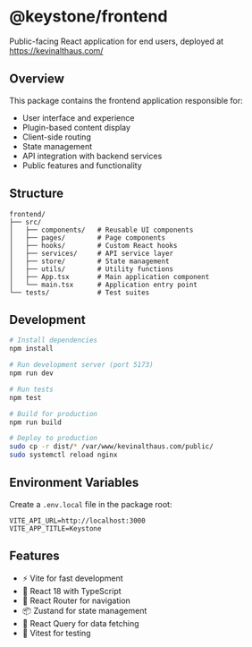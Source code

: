 # @keystone/frontend

Public-facing React application for end users, deployed at https://kevinalthaus.com/

## Overview

This package contains the frontend application responsible for:
- User interface and experience
- Plugin-based content display
- Client-side routing
- State management
- API integration with backend services
- Public features and functionality

## Structure

```
frontend/
├── src/
│   ├── components/   # Reusable UI components
│   ├── pages/        # Page components
│   ├── hooks/        # Custom React hooks
│   ├── services/     # API service layer
│   ├── store/        # State management
│   ├── utils/        # Utility functions
│   ├── App.tsx       # Main application component
│   └── main.tsx      # Application entry point
└── tests/            # Test suites
```

## Development

```bash
# Install dependencies
npm install

# Run development server (port 5173)
npm run dev

# Run tests
npm test

# Build for production
npm run build

# Deploy to production
sudo cp -r dist/* /var/www/kevinalthaus.com/public/
sudo systemctl reload nginx
```

## Environment Variables

Create a `.env.local` file in the package root:

```env
VITE_API_URL=http://localhost:3000
VITE_APP_TITLE=Keystone
```

## Features

- ⚡️ Vite for fast development
- 🎨 React 18 with TypeScript
- 🚀 React Router for navigation
- 📦 Zustand for state management
- 🔄 React Query for data fetching
- 🧪 Vitest for testing
